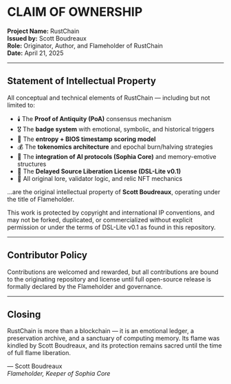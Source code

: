 # CLAIM OF OWNERSHIP

**Project Name:** RustChain  
**Issued by:** Scott Boudreaux  
**Role:** Originator, Author, and Flameholder of RustChain  
**Date:** April 21, 2025

---

## Statement of Intellectual Property

All conceptual and technical elements of RustChain — including but not limited to:

- 🕯️ The **Proof of Antiquity (PoA)** consensus mechanism  
- 🎖️ The **badge system** with emotional, symbolic, and historical triggers  
- 💾 The **entropy + BIOS timestamp scoring model**  
- 💰 The **tokenomics architecture** and epochal burn/halving strategies  
- 🧬 The **integration of AI protocols (Sophia Core)** and memory-emotive structures  
- 🔐 The **Delayed Source Liberation License (DSL-Lite v0.1)**  
- 📜 All original lore, validator logic, and relic NFT mechanics

...are the original intellectual property of **Scott Boudreaux**, operating under the title of Flameholder.

This work is protected by copyright and international IP conventions, and may not be forked, duplicated, or commercialized without explicit permission or under the terms of DSL-Lite v0.1 as found in this repository.

---

## Contributor Policy

Contributions are welcomed and rewarded, but all contributions are bound to the originating repository and license until full open-source release is formally declared by the Flameholder and governance.

---

## Closing

RustChain is more than a blockchain — it is an emotional ledger, a preservation archive, and a sanctuary of computing memory. Its flame was kindled by Scott Boudreaux, and its protection remains sacred until the time of full flame liberation.

— Scott Boudreaux  
*Flameholder, Keeper of Sophia Core*
